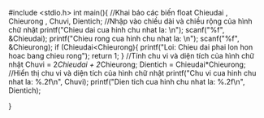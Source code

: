 #include <stdio.h>
    int main(){
//Khai báo các biến
    float   Chieudai , Chieurong , Chuvi, Dientich;
//Nhập vào chiều dài và chiều rộng của hình chữ nhật
    printf("Chieu dai cua hinh chu nhat la: \n");
    scanf("%f", &Chieudai);
    printf("Chieu rong cua hinh chu nhat la: \n");
    scanf("%f", &Chieurong);
    if (Chieudai<Chieurong){
        printf("Loi: Chieu dai phai lon hon hoac bang chieu rong");
        return 1;
    }
//Tính chu vi và diện tích của hình chữ nhật
    Chuvi = 2*Chieudai + 2*Chieurong;
    Dientich = Chieudai*Chieurong;
//Hiển thị chu vi và diện tích của hình chữ nhật
    printf("Chu vi cua hinh chu nhat la: %.2f\n", Chuvi);
    printf("Dien tich cua hinh chu nhat la: %.2f\n", Dientich);

}
